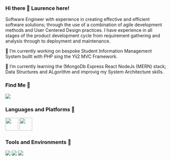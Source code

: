 ### Hi there 👋 Laurence here!

<!--
**laurencecharles/laurencecharles** is a ✨ _special_ ✨ repository because its `README.md` (this file) appears on your GitHub profile.

Here are some ideas to get you started:

- 🔭 I’m currently working on ...
- 🌱 I’m currently learning ...
- 👯 I’m looking to collaborate on ...
- 🤔 I’m looking for help with ...
- 💬 Ask me about ...
- 📫 How to reach me: ...
- 😄 Pronouns: ...
- ⚡ Fun fact: ...
-->

<p>
Software Engineer with experience in creating effective and efficient software solutions; through the use of a combination of agile development methods and User Centered Design practices. I have experience in all stages of the product development cycle from requirement gathering and analysis through to deployment and maintenance.
</p>


🔭 I’m currently working on bespoke Student Information Management System buillt with PHP sing the Yii2 MVC Framework.

🌱 I’m currently learning the (MongoDb Express React NodeJs (MERN) stack; Data Structures and ALgorithm and improvig my System Architecture skills.


### Find Me 👨‍
<p>
<a href="https://www.linkedin.com/in/laurence-charles-bb006972/">
<img src="https://img.shields.io/badge/LinkedIn-laurence%20charles-blue">
</a>
</p>


### Languages and Platforms 🦄
<code><img height="40" src="https://raw.githubusercontent.com/shinokada/shinokada/master/assets/php.png"></code>
<code><img height="40" src="https://raw.githubusercontent.com/shinokada/shinokada/master/assets/javascript.png"></code>



### Tools and Environments 🔧
<p>
<img src="https://img.shields.io/badge/OS-Windows-organge?logo=Windows">
<img src="https://img.shields.io/badge/OS-Linux-organge?logo=Linux">
<img src="https://img.shields.io/badge/Editor-VSCode-green?logo=Visual%20Studio%20Code">
</a>
</p>
